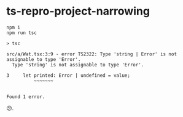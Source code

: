 # ts-repro-project-narrowing

```shell
npm i
npm run tsc
```

```
> tsc

src/a/Wat.tsx:3:9 - error TS2322: Type 'string | Error' is not assignable to type 'Error'.
  Type 'string' is not assignable to type 'Error'.

3     let printed: Error | undefined = value;
          ~~~~~~~


Found 1 error.
```

😕.
